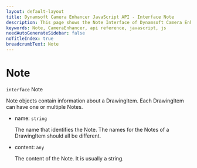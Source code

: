 ```yaml
---
layout: default-layout
title: Dynamsoft Camera Enhancer JavaScript API - Interface Note
description: This page shows the Note Interface of Dynamsoft Camera Enhancer JavaScript SDK.
keywords: Note, CameraEnhancer, api reference, javascript, js
needAutoGenerateSidebar: false
noTitleIndex: true
breadcrumbText: Note
---
```


# Note

`interface` Note

Note objects contain information about a DrawingItem. Each DrawingItem can have one or multiple Notes.

* name: `string`

  The name that identifies the Note. The names for the Notes of a DrawingItem should all be different.

* content: `any`

  The content of the Note. It is usually a string.
